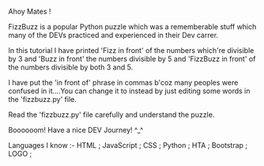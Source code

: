 Ahoy Mates !

FizzBuzz is a popular Python puzzle which was a rememberable stuff which many of the DEVs practiced and experienced in their Dev carrer.

In this tutorial I have printed 'Fizz in front' of the numbers which're divisible by 3 and 
'Buzz in front' the numbers divisible by 5 and 'FizzBuzz in front'
of the numbers divisible by both 3 and 5.

I have put the 'in front of' phrase in commas b'coz many peoples were confused in it....You can change it to instead by just editing some words in the 'fizzbuzz.py' file.

Read the 'fizzbuzz.py' file carefully and understand the puzzle.

Boooooom! Have a nice DEV Journey! ^_^

Languages I know :- HTML ; JavaScript ; CSS ; Python ; HTA ; Bootstrap ; LOGO ;

